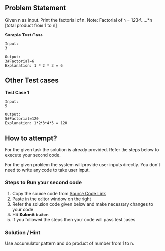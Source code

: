 ## Problem Statement
Given n as input. Print the factorial of n.
Note: Factorial of n = 1*2*3*4*.....*n [total product from 1 to n]

**Sample Test Case**
```
Input:
3

Output:
3#Factorial=6
Explanation: 1 * 2 * 3 = 6

```
## Other Test cases

**Test Case 1**
```
Input:
5

Output:
5#Factorial=120
Explanation: 1*2*3*4*5 = 120
```


## How to attempt?
For the given task the solution is already provided. Refer the steps below to execute your second code.

For the given problem the system will provide user inputs directly. You don't need to write any code to take user input.

### Steps to Run your second code
1. Copy the source code from [Source Code Link](https://raw.githubusercontent.com/Aartiarora22/Lab_assignments/main/P4/T3/main.java)
2. Paste in the editor window on the right
3. Refer the solution code given below and make necessary changes to your code
4. Hit **Submit** button
5. If you followed the steps then your code will pass test cases

### Solution / Hint
Use accumulator pattern and do product of number from 1 to n.
